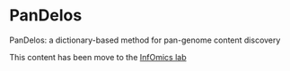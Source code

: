 # PanDelos
PanDelos: a dictionary-based method for pan-genome content discovery

This content has been move to the [InfOmics lab](https://github.com/InfOmics/PanDelos)
